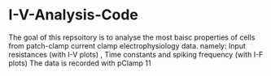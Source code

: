 # I-V-Analysis-Code
The goal of this repsoitory is to analyse the most baisc properties of cells from patch-clamp current clamp electrophysiology data.
namely: Input resistances (with I-V plots) , Time constants and spiking frequency (with I-F plots)
The data is recorded with pClamp 11

